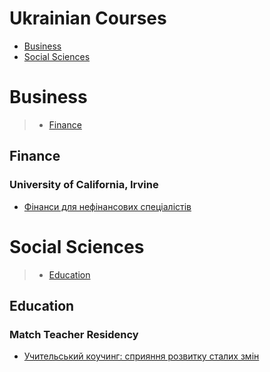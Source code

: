 # Ukrainian Courses
 - [Business](#business)
 - [Social Sciences](#social-sciences)
# Business
> - [Finance](#finance)
## Finance
### University of California, Irvine
 - [Фінанси для нефінансових спеціалістів](https://www.coursera.org/learn/finansy)
# Social Sciences
> - [Education](#education)
## Education
### Match Teacher Residency
 - [Учительський коучинг: сприяння розвитку сталих змін](https://www.coursera.org/learn/uchytelskyy-kouchynh)
